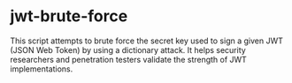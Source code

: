 # jwt-brute-force
This script attempts to brute force the secret key used to sign a given JWT (JSON Web Token) by using a dictionary attack. It helps security researchers and penetration testers validate the strength of JWT implementations.
